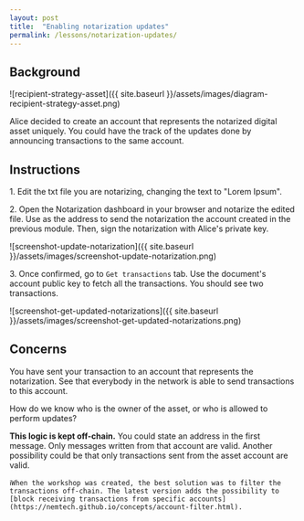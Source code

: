 ```yaml
---
layout: post
title:  "Enabling notarization updates"
permalink: /lessons/notarization-updates/
---
```


## Background

![recipient-strategy-asset]({{ site.baseurl }}/assets/images/diagram-recipient-strategy-asset.png)

Alice decided to create an account that represents the notarized digital asset uniquely. You could have the track of the updates done by announcing transactions to the same account. 

## Instructions

1\. Edit the txt file you are notarizing, changing the text to "Lorem Ipsum".


2\. Open the Notarization dashboard in your browser and notarize the edited file. Use as the address to send the notarization the account created in the previous module. Then, sign the notarization with Alice's private key.

![screenshot-update-notarization]({{ site.baseurl }}/assets/images/screenshot-update-notarization.png)

3\. Once confirmed, go to ``Get transactions`` tab. Use the document's account public key to fetch all the transactions. You should see two transactions.

![screenshot-get-updated-notarizations]({{ site.baseurl }}/assets/images/screenshot-get-updated-notarizations.png)

## Concerns

You have sent your transaction to an account that represents the notarization. See that everybody in the network is able to send transactions to this account. 
    
How do we know who is the owner of the asset, or who is allowed to perform updates?

**This logic is kept off-chain.** You could state an address in the first message. Only messages written from that account are valid. Another possibility could be that only transactions sent from the asset account are valid.

    ℹ️When the workshop was created, the best solution was to filter the transactions off-chain. The latest version adds the possibility to [block receiving transactions from specific accounts](https://nemtech.github.io/concepts/account-filter.html).
